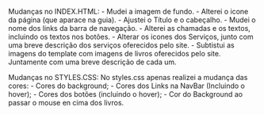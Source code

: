 Mudanças no INDEX.HTML:
	- Mudei a imagem de fundo.
	- Alterei o icone da página (que aparace na guia).
	- Ajustei o Título e o cabeçalho.
	- Mudei o nome dos links da barra de navegação.
	- Alterei as chamadas e os textos, incluindo os textos nos botões.
	- Alterar os icones dos Serviços, junto com uma breve descrição dos serviços oferecidos pelo site.
	- Subtistui as imagens do template com imagens de livros oferecidos pelo site. Juntamente com uma breve descrição de cada um.

Mudanças no STYLES.CSS:
No styles.css apenas realizei a mudança das cores:
	- Cores do background;
	- Cores dos Links na NavBar (Incluindo o hover);
	- Cores dos botões (incluindo o hover);
	- Cor do Background ao passar o mouse en cima dos livros.
